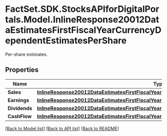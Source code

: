 # FactSet.SDK.StocksAPIforDigitalPortals.Model.InlineResponse20012DataEstimatesFirstFiscalYearCurrencyDependentEstimatesPerShare
Per-share estimates.

## Properties

Name | Type | Description | Notes
------------ | ------------- | ------------- | -------------
**Sales** | [**InlineResponse20012DataEstimatesFirstFiscalYearCurrencyDependentEstimatesPerShareSales**](InlineResponse20012DataEstimatesFirstFiscalYearCurrencyDependentEstimatesPerShareSales.md) |  | [optional] 
**Earnings** | [**InlineResponse20012DataEstimatesFirstFiscalYearCurrencyDependentEstimatesPerShareEarnings**](InlineResponse20012DataEstimatesFirstFiscalYearCurrencyDependentEstimatesPerShareEarnings.md) |  | [optional] 
**Dividends** | [**InlineResponse20012DataEstimatesFirstFiscalYearCurrencyDependentEstimatesPerShareDividends**](InlineResponse20012DataEstimatesFirstFiscalYearCurrencyDependentEstimatesPerShareDividends.md) |  | [optional] 
**CashFlow** | [**InlineResponse20012DataEstimatesFirstFiscalYearCurrencyDependentEstimatesPerShareCashFlow**](InlineResponse20012DataEstimatesFirstFiscalYearCurrencyDependentEstimatesPerShareCashFlow.md) |  | [optional] 

[[Back to Model list]](../README.md#documentation-for-models) [[Back to API list]](../README.md#documentation-for-api-endpoints) [[Back to README]](../README.md)

